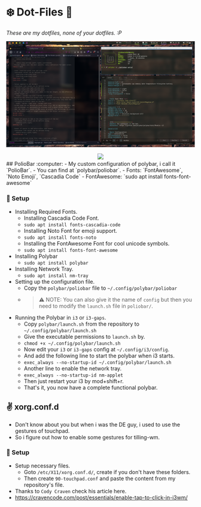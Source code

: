 # :snowflake: Dot-Files :rocket:
*These are my dotfiles, none of your dotfiles. :P*

![Mine DotFiles](./screenshots/custom_polybar.png)

<div style="text-align:center"><img src="https://i.imgur.com/a0qDdtI.png" /></div>
## PolioBar :computer:
- My custom configuration of polybar, i call it `PolioBar`.
- You can find at `polybar/poliobar`.
- Fonts: `FontAwesome`, `Noto Emoji`, `Cascadia Code`
- FontAwesome: `sudo apt install fonts-font-awesome`

### :rocket: Setup
- Installing Required Fonts.
    + Installing Cascadia Code Font.
    + `sudo apt install fonts-cascadia-code`
    + Installing Noto Font for emoji support.
    + `sudo apt install fonts-noto`
    + Installing the FontAwesome Font for cool unicode symbols.
    + `sudo apt install fonts-font-awesome`
- Installing Polybar
    + `sudo apt install polybar`
- Installing Network Tray.
    + `sudo apt install nm-tray`
- Setting up the configuration file.
    + Copy the `polybar/poliobar` file to `~/.config/polybar/poliobar`
    + > :warning: NOTE: You can also give it the name of `config` but then you need to modify the `launch.sh` file in `poliobar/`.
- Running the Polybar in `i3` or `i3-gaps`.
    + Copy `polybar/launch.sh` from the repository to  `~/.config/polybar/launch.sh`
    + Give the executable permissions to `launch.sh` by.
    + `chmod +x ~/.config/polybar/launch.sh`
    + Now edit your `i3` or `i3-gaps` config at `~/.config/i3/config`.
    + And add the following line to start the polybar when i3 starts.
    + `exec_always --no-startup-id ~/.config/polybar/launch.sh`
    + Another line to enable the network tray.
    + `exec_always --no-startup-id nm-applet`
    + Then just restart your i3 by <key>mod+shift+r</key>.
    + That's it, you now have a complete functional polybar.


## :v: xorg.conf.d
- Don't know about you but when i was the DE guy, i used to use the gestures of touchpad.
- So i figure out how to enable some gestures for tilling-wm.
### :rocket: Setup
- Setup necessary files.
    + Goto `/etc/X11/xorg.conf.d/`, create if you don't have these folders. 
    + Then create `90-touchpad.conf` and paste the content from my repository's file.
- Thanks to `Cody Craven` check his article here.
- https://cravencode.com/post/essentials/enable-tap-to-click-in-i3wm/


